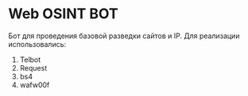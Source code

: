# Web OSINT BOT
Бот для проведения базовой разведки сайтов и IP.
Для реализации использовались:
1) Telbot
2) Request
3) bs4
4) wafw00f
